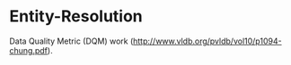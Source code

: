 # Entity-Resolution
Data Quality Metric (DQM) work (http://www.vldb.org/pvldb/vol10/p1094-chung.pdf).

